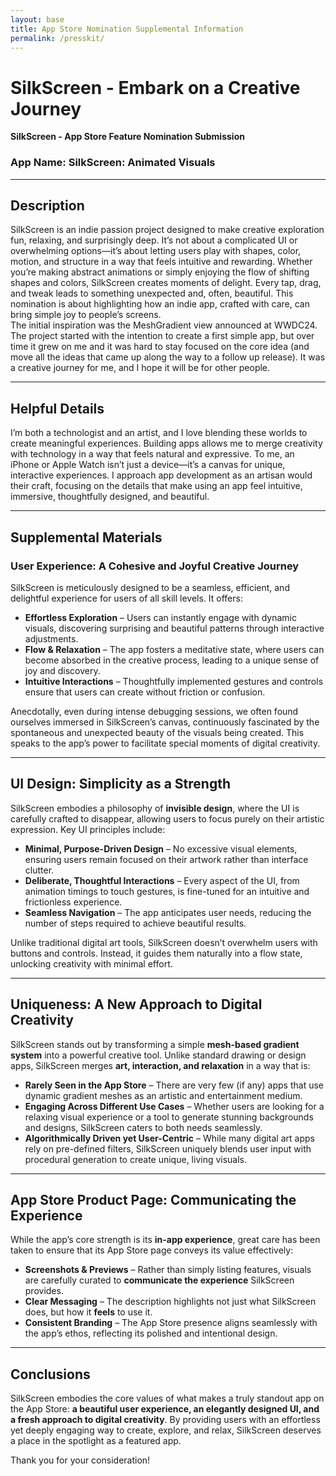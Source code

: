 ```yaml
---
layout: base
title: App Store Nomination Supplemental Information
permalink: /presskit/
---
```


# SilkScreen - Embark on a Creative Journey

**SilkScreen - App Store Feature Nomination Submission**

### App Name: SilkScreen: Animated Visuals

---

## Description

SilkScreen is an indie passion project designed to make creative exploration fun, relaxing, and surprisingly deep. It’s not about a complicated UI or overwhelming options—it’s about letting users play with shapes, color, motion, and structure in a way that feels intuitive and rewarding. Whether you’re making abstract animations or simply enjoying the flow of shifting shapes and colors, SilkScreen creates moments of delight. Every tap, drag, and tweak leads to something unexpected and, often, beautiful. This nomination is about highlighting how an indie app, crafted with care, can bring simple joy to people’s screens.\
The initial inspiration was the MeshGradient view announced at WWDC24. The project started with the intention to create a first simple app, but over time it grew on me and it was hard to stay focused on the core idea (and move all the ideas that came up along the way to a follow up release). It was a creative journey for me, and I hope it will be for other people.

---

## Helpful Details

I’m both a technologist and an artist, and I love blending these worlds to create meaningful experiences. Building apps allows me to merge creativity with technology in a way that feels natural and expressive. To me, an iPhone or Apple Watch isn’t just a device—it’s a canvas for unique, interactive experiences. I approach app development as an artisan would their craft, focusing on the details that make using an app feel intuitive, immersive,  thoughtfully designed, and beautiful.

---

## Supplemental Materials

### User Experience: A Cohesive and Joyful Creative Journey

SilkScreen is meticulously designed to be a seamless, efficient, and delightful experience for users of all skill levels. It offers:

- **Effortless Exploration** – Users can instantly engage with dynamic visuals, discovering surprising and beautiful patterns through interactive adjustments.
- **Flow & Relaxation** – The app fosters a meditative state, where users can become absorbed in the creative process, leading to a unique sense of joy and discovery.
- **Intuitive Interactions** – Thoughtfully implemented gestures and controls ensure that users can create without friction or confusion.

Anecdotally, even during intense debugging sessions, we often found ourselves immersed in SilkScreen’s canvas, continuously fascinated by the spontaneous and unexpected beauty of the visuals being created. This speaks to the app’s power to facilitate special moments of digital creativity.

---

## UI Design: Simplicity as a Strength

SilkScreen embodies a philosophy of **invisible design**, where the UI is carefully crafted to disappear, allowing users to focus purely on their artistic expression. Key UI principles include:

- **Minimal, Purpose-Driven Design** – No excessive visual elements, ensuring users remain focused on their artwork rather than interface clutter.
- **Deliberate, Thoughtful Interactions** – Every aspect of the UI, from animation timings to touch gestures, is fine-tuned for an intuitive and frictionless experience.
- **Seamless Navigation** – The app anticipates user needs, reducing the number of steps required to achieve beautiful results.

Unlike traditional digital art tools, SilkScreen doesn’t overwhelm users with buttons and controls. Instead, it guides them naturally into a flow state, unlocking creativity with minimal effort.

---

## Uniqueness: A New Approach to Digital Creativity

SilkScreen stands out by transforming a simple **mesh-based gradient system** into a powerful creative tool. Unlike standard drawing or design apps, SilkScreen merges **art, interaction, and relaxation** in a way that is:

- **Rarely Seen in the App Store** – There are very few (if any) apps that use dynamic gradient meshes as an artistic and entertainment medium.
- **Engaging Across Different Use Cases** – Whether users are looking for a relaxing visual experience or a tool to generate stunning backgrounds and designs, SilkScreen caters to both needs seamlessly.
- **Algorithmically Driven yet User-Centric** – While many digital art apps rely on pre-defined filters, SilkScreen uniquely blends user input with procedural generation to create unique, living visuals.

---

## App Store Product Page: Communicating the Experience

While the app’s core strength is its **in-app experience**, great care has been taken to ensure that its App Store page conveys its value effectively:

- **Screenshots & Previews** – Rather than simply listing features, visuals are carefully curated to **communicate the experience** SilkScreen provides.
- **Clear Messaging** – The description highlights not just what SilkScreen does, but how it **feels** to use it.
- **Consistent Branding** – The App Store presence aligns seamlessly with the app’s ethos, reflecting its polished and intentional design.

---

## Conclusions

SilkScreen embodies the core values of what makes a truly standout app on the App Store: **a beautiful user experience, an elegantly designed UI, and a fresh approach to digital creativity**. By providing users with an effortless yet deeply engaging way to create, explore, and relax, SilkScreen deserves a place in the spotlight as a featured app.

Thank you for your consideration!

